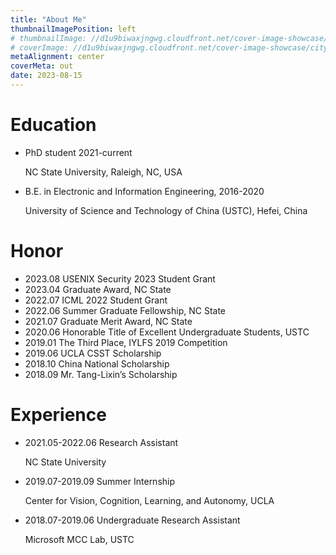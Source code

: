 ```yaml
---
title: "About Me"
thumbnailImagePosition: left
# thumbnailImage: //d1u9biwaxjngwg.cloudfront.net/cover-image-showcase/city-750.jpg
# coverImage: //d1u9biwaxjngwg.cloudfront.net/cover-image-showcase/city.jpg
metaAlignment: center
coverMeta: out
date: 2023-08-15
---
```

# Education 

- PhD student 2021-current

    NC State University, Raleigh, NC, USA

- B.E. in Electronic and Information Engineering, 2016-2020

    University of Science and Technology of China (USTC), Hefei, China


# Honor

- 2023.08 USENIX Security 2023 Student Grant 
- 2023.04 Graduate Award, NC State
- 2022.07 ICML 2022 Student Grant
- 2022.06 Summer Graduate Fellowship, NC State
- 2021.07 Graduate Merit Award, NC State
- 2020.06 Honorable Title of Excellent Undergraduate Students, USTC
- 2019.01 The Third Place, IYLFS 2019 Competition
- 2019.06 UCLA CSST Scholarship
- 2018.10 China National Scholarship
- 2018.09 Mr. Tang-Lixin’s Scholarship

# Experience

- 2021.05-2022.06 Research Assistant 
    
    NC State University


- 2019.07-2019.09 Summer Internship
    
    Center for Vision, Cognition, Learning, and Autonomy, UCLA

- 2018.07-2019.06 Undergraduate Research Assistant 
    
    Microsoft MCC Lab, USTC
